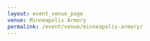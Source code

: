 ```yaml
---
layout: event_venue_page
venue: Minneapolis Armory
permalink: /event/venue/minneapolis-armory/
---
```


